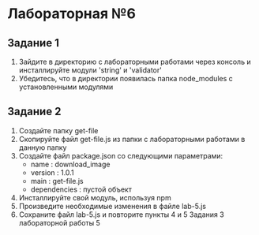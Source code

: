 # Лабораторная №6

## Задание 1

 1. Зайдите в директорию с лабораторными работами через консоль и инсталлируйте модули 'string' и 'validator'
2. Убедитесь, что в директории появилась папка node_modules с установленными модулями

## Задание 2

1. Создайте папку get-file
2. Скопируйте файл get-file.js из папки с лабораторными работами в данную папку
3. Создайте файл package.json со следующими параметрами:
    - name : download_image
    - version : 1.0.1
    - main : get-file.js
    - dependencies : пустой объект
4. Инсталлируйте свой модуль, используя npm
5. Произведите необходимые изменения в файле lab-5.js
6. Сохраните файл lab-5.js и повторите пункты 4 и 5 Задания 3 лабораторной работы 5
